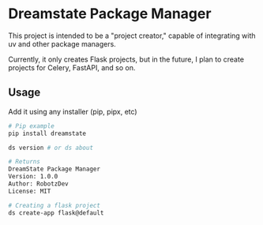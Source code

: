 # Dreamstate Package Manager

This project is intended to be a "project creator," capable of integrating with uv and other package managers.

Currently, it only creates Flask projects, but in the future, I plan to create projects for Celery, FastAPI, and so on.

## Usage

Add it using any installer (pip, pipx, etc)

```zsh
# Pip example
pip install dreamstate

ds version # or ds about

# Returns
DreamState Package Manager
Version: 1.0.0
Author: RobotzDev
License: MIT

# Creating a flask project
ds create-app flask@default

```
